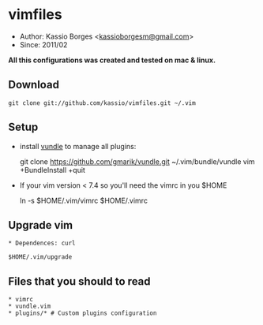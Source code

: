 # vimfiles

* Author: Kassio Borges <<kassioborgesm@gmail.com>>
* Since: 2011/02

<b>All this configurations was created and tested on mac & linux.</b>

## Download

    git clone git://github.com/kassio/vimfiles.git ~/.vim

## Setup

* install [vundle](https://github.com/gmarik/vundle) to manage all plugins:

    git clone https://github.com/gmarik/vundle.git ~/.vim/bundle/vundle
    vim +BundleInstall +quit

* If your vim version < 7.4 so you'll need the vimrc in you $HOME

    ln -s $HOME/.vim/vimrc $HOME/.vimrc

## Upgrade vim

    * Dependences: curl

    $HOME/.vim/upgrade

## Files that you should to read

    * vimrc
    * vundle.vim
    * plugins/* # Custom plugins configuration

